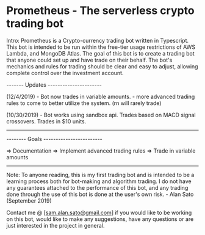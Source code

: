 # Prometheus - The serverless crypto trading bot

Intro:
 Prometheus is a Crypto-currency trading bot written in Typescript. This bot is intended to be run within the free-tier usage restrictions of AWS Lambda, and MongoDB Atlas. The goal of this bot is to create a trading bot that anyone could set up and have trade on their behalf. The bot's mechanics and rules for trading should be clear and easy to adjust, allowing complete control over the investment account.


 ------- Updates ----------------------
 
(12/4/2019) - Bot now trades in variable amounts. - more advanced trading rules to come to better utilize the system. (rn will rarely trade)

(10/30/2019) - Bot works using sandbox api. Trades based on MACD signal crossovers. Trades in $10 units.

---------------------------------------
-------- Goals ------------------------
 
=> Documentation
=> Implement advanced trading rules
=> Trade in variable amounts
 
---------------------------------------

Note:
To anyone reading, this is my first trading bot and is intended to be a learning process both for bot-making and algorithm trading. I do not have any guarantees attached to the performance of this bot, and any trading done through the use of this bot is done at the user's own risk. - Alan Sato (September 2019)

Contact me @ [sam.alan.sato@gmail.com] if you would like to be working on this bot, would like to make any suggestions, have any questions or are just interested in the project in general.
